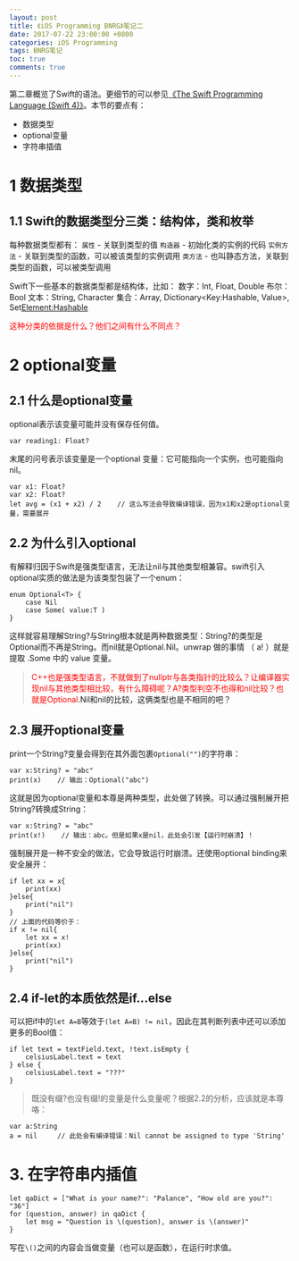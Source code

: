 ```yaml
---
layout: post
title: 《iOS Programming BNRG》笔记二
date: 2017-07-22 23:00:00 +0800
categories: iOS Programming
tags: BNRG笔记
toc: true
comments: true
---
```

第二章概览了Swift的语法。更细节的可以参见[《The Swift Programming Language (Swift 4)》](https://developer.apple.com/library/content/documentation/Swift/Conceptual/Swift_Programming_Language/TheBasics.html#//apple_ref/doc/uid/TP40014097-CH5-ID309)。本节的要点有：
- 数据类型
- optional变量
- 字符串插值
<!-- more -->

# 1 数据类型
## 1.1 Swift的数据类型分三类：结构体，类和枚举
每种数据类型都有：
`属性` - 关联到类型的值
`构造器` - 初始化类的实例的代码
`实例方法` - 关联到类型的函数，可以被该类型的实例调用
`类方法` - 也叫静态方法，关联到类型的函数，可以被类型调用

Swift下一些基本的数据类型都是结构体，比如：
数字：Int, Float, Double
布尔：Bool
文本：String, Character
集合：Array<Element>, Dictionary<Key:Hashable, Value>, Set<Element:Hashable>

<font color=red>这种分类的依据是什么？他们之间有什么不同点？</font>

# 2 optional变量
## 2.1 什么是optional变量
optional表示该变量可能并没有保存任何值。
``` objc
var reading1: Float?
```
末尾的问号表示该变量是一个optional 变量：它可能指向一个实例，也可能指向nil。
``` objc
var x1: Float?
var x2: Float?
let avg = (x1 + x2) / 2    // 这么写法会导致编译错误，因为x1和x2是optional变量，需要展开
```

## 2.2 为什么引入optional
有解释归因于Swift是强类型语言，无法让nil与其他类型相兼容。swift引入optional实质的做法是为该类型包装了一个enum：
``` objc
enum Optional<T> {
    case Nil
    case Some( value:T )
} 
```
这样就容易理解String?与String根本就是两种数据类型：String?的类型是Optional<String>而不再是String。而nil就是Optional.Nil。unwrap 做的事情 （ a! ）就是提取 .Some 中的 value 变量。

> <font color=red>C++也是强类型语言，不就做到了nullptr与各类指针的比较么？让编译器实现nil与其他类型相比较，有什么障碍呢？A?类型判空不也得和nil比较？也就是Optional<A>.Nil和nil的比较，这俩类型也是不相同的吧？</font>

## 2.3 展开optional变量
print一个String?变量会得到在其外面包裹`Optional("")`的字符串：
``` objc
var x:String? = "abc"
print(x)    // 输出：Optional("abc")
```
这就是因为optional变量和本尊是两种类型，此处做了转换。可以通过强制展开把String?转换成String：
``` objc
var x:String? = "abc"
print(x!)    // 输出：abc。但是如果x是nil，此处会引发【运行时崩溃】！
```
强制展开是一种不安全的做法，它会导致运行时崩溃。还使用optional binding来安全展开：
``` objc
if let xx = x{
    print(xx)
}else{
    print("nil")
}
// 上面的代码等价于：
if x != nil{
    let xx = x!
    print(xx)
}else{
    print("nil")
}
```

## 2.4 if-let的本质依然是if...else
可以把if中的`let A=B`等效于`(let A=B) != nil`，因此在其判断列表中还可以添加更多的Bool值：
``` objc
if let text = textField.text, !text.isEmpty { 
    celsiusLabel.text = text
} else {
    celsiusLabel.text = "???"
}
```

> 既没有缀?也没有缀!的变量是什么变量呢？根据2.2的分析，应该就是本尊咯：
``` objc
var a:String
a = nil     // 此处会有编译错误：Nil cannot be assigned to type 'String'
```

# 3. 在字符串内插值
``` objc
let qaDict = ["What is your name?": "Palance", "How old are you?": "36"]
for (question, answer) in qaDict {
    let msg = "Question is \(question), answer is \(answer)"
}
```
写在`\()`之间的内容会当做变量（也可以是函数），在运行时求值。

